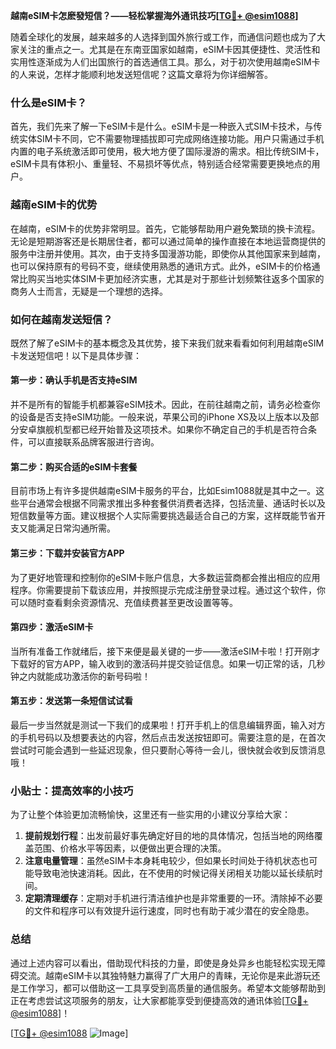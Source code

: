 **越南eSIM卡怎麽發短信？——轻松掌握海外通讯技巧[[TG💪+ @esim1088](https://t.me/s/esim1088)]**

随着全球化的发展，越来越多的人选择到国外旅行或工作，而通信问题也成为了大家关注的重点之一。尤其是在东南亚国家如越南，eSIM卡因其便捷性、灵活性和实用性逐渐成为人们出国旅行的首选通信工具。那么，对于初次使用越南eSIM卡的人来说，怎样才能顺利地发送短信呢？这篇文章将为你详细解答。

### 什么是eSIM卡？

首先，我们先来了解一下eSIM卡是什么。eSIM卡是一种嵌入式SIM卡技术，与传统实体SIM卡不同，它不需要物理插拔即可完成网络连接功能。用户只需通过手机内置的电子系统激活即可使用，极大地方便了国际漫游的需求。相比传统SIM卡，eSIM卡具有体积小、重量轻、不易损坏等优点，特别适合经常需要更换地点的用户。

### 越南eSIM卡的优势

在越南，eSIM卡的优势非常明显。首先，它能够帮助用户避免繁琐的换卡流程。无论是短期游客还是长期居住者，都可以通过简单的操作直接在本地运营商提供的服务中注册并使用。其次，由于支持多国漫游功能，即使你从其他国家来到越南，也可以保持原有的号码不变，继续使用熟悉的通讯方式。此外，eSIM卡的价格通常比购买当地实体SIM卡更加经济实惠，尤其是对于那些计划频繁往返多个国家的商务人士而言，无疑是一个理想的选择。

### 如何在越南发送短信？

既然了解了eSIM卡的基本概念及其优势，接下来我们就来看看如何利用越南eSIM卡发送短信吧！以下是具体步骤：

#### 第一步：确认手机是否支持eSIM
并不是所有的智能手机都兼容eSIM技术。因此，在前往越南之前，请务必检查你的设备是否支持eSIM功能。一般来说，苹果公司的iPhone XS及以上版本以及部分安卓旗舰机型都已经开始普及这项技术。如果你不确定自己的手机是否符合条件，可以直接联系品牌客服进行咨询。

#### 第二步：购买合适的eSIM卡套餐
目前市场上有许多提供越南eSIM卡服务的平台，比如Esim1088就是其中之一。这些平台通常会根据不同需求推出多种套餐供消费者选择，包括流量、通话时长以及短信数量等方面。建议根据个人实际需要挑选最适合自己的方案，这样既能节省开支又能满足日常沟通所需。

#### 第三步：下载并安装官方APP
为了更好地管理和控制你的eSIM卡账户信息，大多数运营商都会推出相应的应用程序。你需要提前下载该应用，并按照提示完成注册登录过程。通过这个软件，你可以随时查看剩余资源情况、充值续费甚至更改设置等等。

#### 第四步：激活eSIM卡
当所有准备工作就绪后，接下来便是最关键的一步——激活eSIM卡啦！打开刚才下载好的官方APP，输入收到的激活码并提交验证信息。如果一切正常的话，几秒钟之内就能成功激活你的新号码啦！

#### 第五步：发送第一条短信试试看
最后一步当然就是测试一下我们的成果啦！打开手机上的信息编辑界面，输入对方的手机号码以及想要表达的内容，然后点击发送按钮即可。需要注意的是，在首次尝试时可能会遇到一些延迟现象，但只要耐心等待一会儿，很快就会收到反馈消息哦！

### 小贴士：提高效率的小技巧

为了让整个体验更加流畅愉快，这里还有一些实用的小建议分享给大家：
1. **提前规划行程**：出发前最好事先确定好目的地的具体情况，包括当地的网络覆盖范围、价格水平等因素，以便做出更合理的决策。
2. **注意电量管理**：虽然eSIM卡本身耗电较少，但如果长时间处于待机状态也可能导致电池快速消耗。因此，在不使用的时候记得关闭相关功能以延长续航时间。
3. **定期清理缓存**：定期对手机进行清洁维护也是非常重要的一环。清除掉不必要的文件和程序可以有效提升运行速度，同时也有助于减少潜在的安全隐患。

### 总结

通过上述内容可以看出，借助现代科技的力量，即使是身处异乡也能轻松实现无障碍交流。越南eSIM卡以其独特魅力赢得了广大用户的青睐，无论你是来此游玩还是工作学习，都可以借助这一工具享受到高质量的通信服务。希望本文能够帮助到正在考虑尝试这项服务的朋友，让大家都能享受到便捷高效的通讯体验[[TG💪+ @esim1088](https://t.me/s/esim1088)]！

[[TG💪+ @esim1088](https://t.me/s/esim1088) ![Image](https://i.postimg.cc/4NQfJmqS/Snipaste-2025-05-13-00-14-12.png)]
